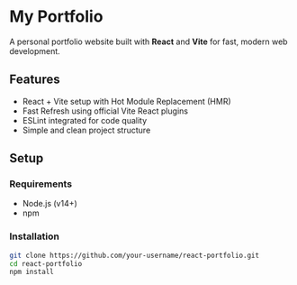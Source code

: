 # My Portfolio

A personal portfolio website built with **React** and **Vite** for fast, modern web development.

## Features

- React + Vite setup with Hot Module Replacement (HMR)
- Fast Refresh using official Vite React plugins
- ESLint integrated for code quality
- Simple and clean project structure

## Setup

### Requirements

- Node.js (v14+)
- npm

### Installation

```bash
git clone https://github.com/your-username/react-portfolio.git
cd react-portfolio
npm install
